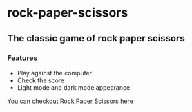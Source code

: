 # rock-paper-scissors

## The classic game of rock paper scissors
### Features

- Play against the computer
- Check the score
- Light mode and dark mode appearance

[You can checkout Rock Paper Scissors here](https://bhushan-it.github.io/rock-paper-scissors/)
